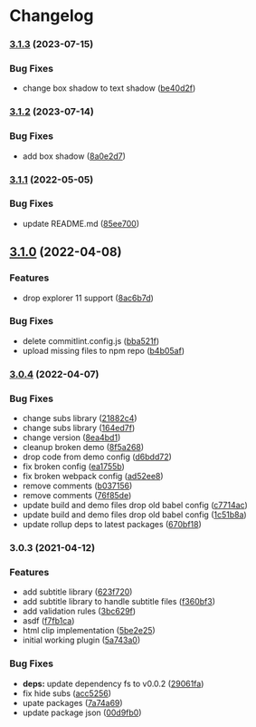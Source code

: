 # Changelog

### [3.1.3](https://www.github.com/donkeyclip/motorcortex-subtitles/compare/v3.1.2...v3.1.3) (2023-07-15)


### Bug Fixes

* change box shadow to text shadow ([be40d2f](https://www.github.com/donkeyclip/motorcortex-subtitles/commit/be40d2f940a8ba05d8ab2d77bcda1fbdfb43242d))

### [3.1.2](https://www.github.com/donkeyclip/motorcortex-subtitles/compare/v3.1.1...v3.1.2) (2023-07-14)


### Bug Fixes

* add box shadow ([8a0e2d7](https://www.github.com/donkeyclip/motorcortex-subtitles/commit/8a0e2d7117067fb00c262ce5fbd587de3440c47b))

### [3.1.1](https://www.github.com/donkeyclip/motorcortex-subtitles/compare/v3.1.0...v3.1.1) (2022-05-05)


### Bug Fixes

* update README.md ([85ee700](https://www.github.com/donkeyclip/motorcortex-subtitles/commit/85ee70077b71ab60932011f31ce80e0e67cd1d6b))

## [3.1.0](https://www.github.com/donkeyclip/motorcortex-subtitles/compare/v3.0.4...v3.1.0) (2022-04-08)


### Features

* drop explorer 11 support ([8ac6b7d](https://www.github.com/donkeyclip/motorcortex-subtitles/commit/8ac6b7d3eac40661122210db260ce576e41ac9e9))


### Bug Fixes

* delete commitlint.config.js ([bba521f](https://www.github.com/donkeyclip/motorcortex-subtitles/commit/bba521f6cc8e0767caf9df42d94444ebcfeb8a7e))
* upload missing files to npm repo ([b4b05af](https://www.github.com/donkeyclip/motorcortex-subtitles/commit/b4b05afdca461818fc7e85fbb8502c6114328950))

### [3.0.4](https://www.github.com/donkeyclip/motorcortex-subtitles/compare/v3.0.3...v3.0.4) (2022-04-07)


### Bug Fixes

* change subs library ([21882c4](https://www.github.com/donkeyclip/motorcortex-subtitles/commit/21882c407e47c2d6a66c309969fa418b82e8b057))
* change subs library ([164ed7f](https://www.github.com/donkeyclip/motorcortex-subtitles/commit/164ed7ffdee65c790abd67299e5e7bdd328fcf89))
* change version ([8ea4bd1](https://www.github.com/donkeyclip/motorcortex-subtitles/commit/8ea4bd10b890a5eb94ecdfb40eaf60875f82d35c))
* cleanup broken demo ([8f5a268](https://www.github.com/donkeyclip/motorcortex-subtitles/commit/8f5a2682ede5d6f6ab282f4a042d131e470fce50))
* drop code from demo config ([d6bdd72](https://www.github.com/donkeyclip/motorcortex-subtitles/commit/d6bdd721ab050c9a87f7b945448b70d172dfab94))
* fix broken config ([ea1755b](https://www.github.com/donkeyclip/motorcortex-subtitles/commit/ea1755bc22092f2aa7ce9d8f233ec99aa6eaa789))
* fix broken webpack config ([ad52ee8](https://www.github.com/donkeyclip/motorcortex-subtitles/commit/ad52ee85b6ab185f81f15fa7e0f284ee0616d39c))
* remove comments ([b037156](https://www.github.com/donkeyclip/motorcortex-subtitles/commit/b037156c3b66645bacbd9fcba7171c875e6f372b))
* remove comments ([76f85de](https://www.github.com/donkeyclip/motorcortex-subtitles/commit/76f85de3b3b2d4c163d12f6e8a5c30cf85463bde))
* update build and demo files drop old babel config ([c7714ac](https://www.github.com/donkeyclip/motorcortex-subtitles/commit/c7714acedafb056d94ca537c4dabdd7e068c49a1))
* update build and demo files drop old babel config ([1c51b8a](https://www.github.com/donkeyclip/motorcortex-subtitles/commit/1c51b8a35af5a8e4ab3ad92762d83574fcf87395))
* update rollup deps to latest packages ([670bf18](https://www.github.com/donkeyclip/motorcortex-subtitles/commit/670bf189d38fc0c244e28fde9332ece8e2bc0859))

### 3.0.3 (2021-04-12)

### Features

- add subtitle library ([623f720](https://www.github.com/donkeyclip/motorcortex-subtitles/commit/623f720284fd796173f17aca8345a9bd0dbc1314))
- add subtitle library to handle subtitle files ([f360bf3](https://www.github.com/donkeyclip/motorcortex-subtitles/commit/f360bf3477237944243bca576d99617dcf1cc1d1))
- add validation rules ([3bc629f](https://www.github.com/donkeyclip/motorcortex-subtitles/commit/3bc629f9f936f57c62d69df9c873b1b506280976))
- asdf ([f7fb1ca](https://www.github.com/donkeyclip/motorcortex-subtitles/commit/f7fb1ca026b1f8b5c81d4933435efab3ac57e557))
- html clip implementation ([5be2e25](https://www.github.com/donkeyclip/motorcortex-subtitles/commit/5be2e25a6080eed189a0f23d2e5725ae28e112b7))
- initial working plugin ([5a743a0](https://www.github.com/donkeyclip/motorcortex-subtitles/commit/5a743a0ac0605a65970376593781af671afe9ee1))

### Bug Fixes

- **deps:** update dependency fs to v0.0.2 ([29061fa](https://www.github.com/donkeyclip/motorcortex-subtitles/commit/29061faa8b74e5f80253335ee612dc8c81d2d0cc))
- fix hide subs ([acc5256](https://www.github.com/donkeyclip/motorcortex-subtitles/commit/acc5256ed11d44af867ae905a5655844ea14f88a))
- upate packages ([7a74a69](https://www.github.com/donkeyclip/motorcortex-subtitles/commit/7a74a69bbcee7d47da3168935f9dbb65a2394859))
- update package json ([00d9fb0](https://www.github.com/donkeyclip/motorcortex-subtitles/commit/00d9fb0b5ebacb73d2f07d653cb5140a6fcda3d5))
